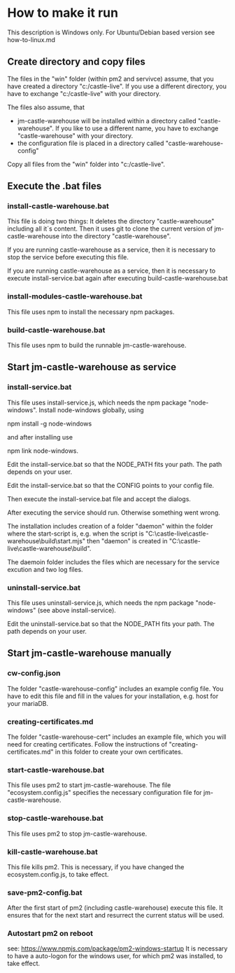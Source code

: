 # How to make it run

This description is Windows only.
For Ubuntu/Debian based version see how-to-linux.md

## Create directory and copy files

The files in the "win" folder (within pm2 and servivce) assume, that you have created a directory "c:/castle-live".
If you use a different directory, you have to exchange "c:/castle-live" with your directory.

The files also assume, that

- jm-castle-warehouse will be installed within a directory called "castle-warehouse". If you like to use a different name, you have to exchange "castle-warehouse" with your directory.
- the configuration file is placed in a directory called "castle-warehouse-config"

Copy all files from the "win" folder into "c:/castle-live".

## Execute the .bat files

### install-castle-warehouse.bat

This file is doing two things:
It deletes the directory "castle-warehouse" including all it´s content.
Then it uses git to clone the current version of jm-castle-warehouse into the directory "castle-warehouse".

If you are running castle-warehouse as a service, then it is necessary to stop the service
before executing this file.

If you are running castle-warehouse as a service, then it is necessary to execute install-service.bat again after executing
build-castle-warehouse.bat

### install-modules-castle-warehouse.bat

This file uses npm to install the necessary npm packages.

### build-castle-warehouse.bat

This file uses npm to build the runnable jm-castle-warehouse.

## Start jm-castle-warehouse as service

### install-service.bat

This file uses install-service.js, which needs the npm package "node-windows".
Install node-windows globally, using

npm install -g node-windows

and after installing use

npm link node-windows.

Edit the install-service.bat so that the NODE_PATH fits your path.
The path depends on your user.

Edit the install-service.bat so that the CONFIG points to your config file.

Then execute the install-service.bat file and accept the dialogs.

After executing the service should run. Otherwise something went wrong.

The installation includes creation of a folder "daemon" within the folder where the start-script is, e.g.
when the script is "C:\castle-live\castle-warehouse\build\start.mjs" then "daemon" is created in
"C:\castle-live\castle-warehouse\build".

The daemoin folder includes the files which are necessary for the service excution and two log files.

### uninstall-service.bat

This file uses uninstall-service.js, which needs the npm package "node-windows" (see above install-service).

Edit the uninstall-service.bat so that the NODE_PATH fits your path.
The path depends on your user.

## Start jm-castle-warehouse manually

### cw-config.json

The folder "castle-warehouse-config" includes an example config file.
You have to edit this file and fill in the values for your installation, e.g. host for your mariaDB.

### creating-certificates.md

The folder "castle-warehouse-cert" includes an example file, which you will need for creating certificates.
Follow the instructions of "creating-certificates.md" in this folder to create your own certificates.

### start-castle-warehouse.bat

This file uses pm2 to start jm-castle-warehouse.
The file "ecosystem.config.js" specifies the necessary configuration file for jm-castle-warehouse.

### stop-castle-warehouse.bat

This file uses pm2 to stop jm-castle-warehouse.

### kill-castle-warehouse.bat

This file kills pm2. This is necessary, if you have changed the ecosystem.config.js, to take effect.

### save-pm2-config.bat

After the first start of pm2 (including castle-warehouse) execute this file.
It ensures that for the next start and resurrect the current status will be used.

### Autostart pm2 on reboot

see: https://www.npmjs.com/package/pm2-windows-startup
It is necessary to have a auto-logon for the windows user, for which pm2 was installed, to take effect.
